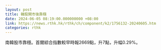```yaml
---
layout: post
title: 韓股開市後靠穩
date: 2024-06-05 08:19:00.000000000 +08:00
link: https://news.rthk.hk/rthk/ch/component/k2/1756132-20240605.htm
categories: rthk
---
```


南韓股市靠穩。首爾綜合指數較早時報2669點，升7點，升幅0.29%。
